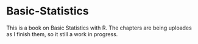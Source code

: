 # Basic-Statistics

This is a book on Basic Statistics with R. 
The chapters are being uploades as I finish them, so it still a work in progress.

